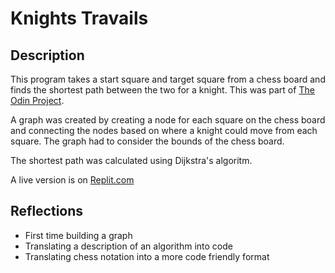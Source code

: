 # Knights Travails
## Description
This program takes a start square and target square from a chess board and finds
the shortest path between the two for a knight. This was part of [The Odin Project](https://www.theodinproject.com/paths/full-stack-ruby-on-rails/courses/ruby-programming/lessons/knights-travails).

A graph was created by creating a node for each square on the chess board and
connecting the nodes based on where a knight could move from each square. The
graph had to consider the bounds of the chess board.

The shortest path was calculated using Dijkstra's algoritm.

A live version is on [Replit.com](https://replit.com/@PlaustralCL/knightstravails#main.rb)

## Reflections
* First time building a graph
* Translating a description of an algorithm into code
* Translating chess notation into a more code friendly format